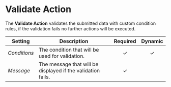 # Validate Action

<div class="tm-resource-icon">
    <!--@include: ./assets/action-validate.svg-->
</div>

The **Validate Action** validates the submitted data with custom condition rules, if the validation fails no further actions will be executed.

| Setting      | Description                                                 | Required | Dynamic  |
| ------------ | ----------------------------------------------------------- | :------: | :------: |
| _Conditions_ | The condition that will be used for validation.             | &#x2713; | &#x2713; |
| _Message_    | The message that will be displayed if the validation fails. | &#x2713; |

<!--@include: ./_partials/common-action-settings.md-->
